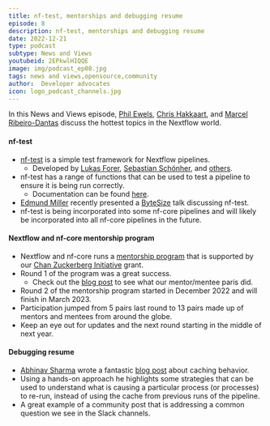```yaml
---
title: nf-test, mentorships and debugging resume
episode: 8
description: nf-test, mentorships and debugging resume
date: 2022-12-21
type: podcast
subtype: News and Views
youtubeid: 2EPkwlHIQQE
image: img/podcast_ep08.jpg
tags: news and views,opensource,community
author:  Developer advocates
icon: logo_podcast_channels.jpg
---
```


In this News and Views episode, [Phil Ewels](https://twitter.com/tallphil), [Chris Hakkaart](https://twitter.com/chris_hakk), and [Marcel Ribeiro-Dantas](https://twitter.com/mribeirodantas) discuss the hottest topics in the Nextflow world.

<!-- end-archive-description -->

#### nf-test

- [nf-test](https://github.com/askimed/nf-test) is a simple test framework for Nextflow pipelines.
    - Developed by [Lukas Forer](https://twitter.com/lukfor), [Sebastian Schönher](https://twitter.com/seppinho), and [others](https://github.com/askimed/nf-test/graphs/contributors).
- nf-test has a range of functions that can be used to test a pipeline to ensure it is being run correctly.
    - Documentation can be found [here](https://code.askimed.com/nf-test/).
- [Edmund Miller](https://github.com/Emiller88) recently presented a [ByteSize](https://nf-co.re/events/2022/bytesize_nftest) talk discussing nf-test.
- nf-test is being incorporated into some nf-core pipelines and will likely be incorporated into all nf-core pipelines in the future.

#### Nextflow and nf-core mentorship program

- Nextflow and nf-core runs a [mentorship program](https://nf-co.re/mentorships) that is supported by our [Chan Zuckerberg Initiative](https://chanzuckerberg.com/) grant.
- Round 1 of the program was a great success.
    - Check out the [blog post](https://www.nextflow.io/blog/2022/czi-mentorship-round-1.html) to see what our mentor/mentee paris did.
- Round 2 of the mentorship program started in December 2022 and will finish in March 2023.
- Participation jumped from 5 pairs last round to 13 pairs made up of mentors and mentees from around the globe.
- Keep an eye out for updates and the next round starting in the middle of next year.

#### Debugging resume

- [Abhinav Sharma](https://twitter.com/abhi18av) wrote a fantastic [blog post](https://www.nextflow.io/blog/2022/caching-behavior-analysis.html) about caching behavior.
- Using a hands-on approach he highlights some strategies that can be used to understand what is causing a particular process (or processes) to re-run, instead of using the cache from previous runs of the pipeline.
- A great example of a community post that is addressing a common question we see in the Slack channels.


